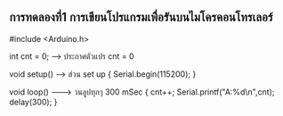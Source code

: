 ## การทดลองที่1 การเขียนโปรแกรมเพื่อรันบนไมโครคอนโทรเลอร์
#include <Arduino.h>  

int cnt = 0;       --> ประกาศตัวแปร cnt = 0

void setup()      --> ส่วน set up
{
	Serial.begin(115200);
}


void loop()         ---> วนลูปทุกๆ 300 mSec
{
	cnt++;
	Serial.printf("A:%d\n",cnt);
	delay(300);
}


